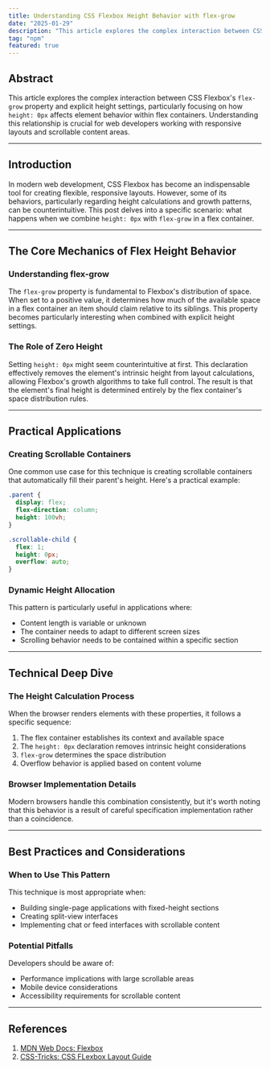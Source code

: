 ```yaml
---
title: Understanding CSS Flexbox Height Behavior with flex-grow
date: "2025-01-29"
description: "This article explores the complex interaction between CSS Flexbox's `flex-grow` property and explicit height settings, particularly focusing on how `height: 0px` affects element behavior within flex containers. Understanding this relationship is crucial for web developers working with responsive layouts and scrollable content areas."
tag: "npm"
featured: true
---
```


## Abstract

This article explores the complex interaction between CSS Flexbox's `flex-grow` property and explicit height settings, particularly focusing on how `height: 0px` affects element behavior within flex containers. Understanding this relationship is crucial for web developers working with responsive layouts and scrollable content areas.

---

## Introduction

In modern web development, CSS Flexbox has become an indispensable tool for creating flexible, responsive layouts. However, some of its behaviors, particularly regarding height calculations and growth patterns, can be counterintuitive. This post delves into a specific scenario: what happens when we combine `height: 0px` with `flex-grow` in a flex container.

---

## The Core Mechanics of Flex Height Behavior

### Understanding flex-grow

The `flex-grow` property is fundamental to Flexbox's distribution of space. When set to a positive value, it determines how much of the available space in a flex container an item should claim relative to its siblings. This property becomes particularly interesting when combined with explicit height settings.

### The Role of Zero Height

Setting `height: 0px` might seem counterintuitive at first. This declaration effectively removes the element's intrinsic height from layout calculations, allowing Flexbox's growth algorithms to take full control. The result is that the element's final height is determined entirely by the flex container's space distribution rules.

---

## Practical Applications

### Creating Scrollable Containers

One common use case for this technique is creating scrollable containers that automatically fill their parent's height. Here's a practical example:

```css
.parent {
  display: flex;
  flex-direction: column;
  height: 100vh;
}

.scrollable-child {
  flex: 1;
  height: 0px;
  overflow: auto;
}
```

### Dynamic Height Allocation

This pattern is particularly useful in applications where:

- Content length is variable or unknown
- The container needs to adapt to different screen sizes
- Scrolling behavior needs to be contained within a specific section

---

## Technical Deep Dive

### The Height Calculation Process

When the browser renders elements with these properties, it follows a specific sequence:

1. The flex container establishes its context and available space
2. The `height: 0px` declaration removes intrinsic height considerations
3. `flex-grow` determines the space distribution
4. Overflow behavior is applied based on content volume

### Browser Implementation Details

Modern browsers handle this combination consistently, but it's worth noting that this behavior is a result of careful specification implementation rather than a coincidence.

---

## Best Practices and Considerations

### When to Use This Pattern

This technique is most appropriate when:

- Building single-page applications with fixed-height sections
- Creating split-view interfaces
- Implementing chat or feed interfaces with scrollable content

### Potential Pitfalls

Developers should be aware of:

- Performance implications with large scrollable areas
- Mobile device considerations
- Accessibility requirements for scrollable content

---

## References

1. [MDN Web Docs: Flexbox](https://developer.mozilla.org/en-US/docs/Learn_web_development/Core/CSS_layout/Flexbox)
2. [CSS-Tricks: CSS FLexbox Layout Guide](https://css-tricks.com/snippets/css/a-guide-to-flexbox/)
